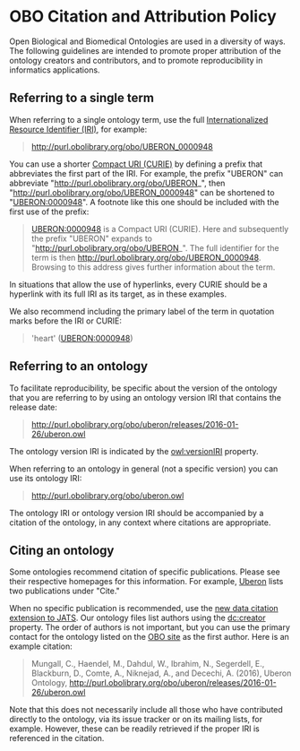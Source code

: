 # OBO Citation and Attribution Policy

Open Biological and Biomedical Ontologies are used in a diversity of ways. The following guidelines are intended to promote proper attribution of the ontology creators and contributors, and to promote reproducibility in informatics applications.


## Referring to a single term

When referring to a single ontology term, use the full [Internationalized Resource Identifier (IRI)](http://tools.ietf.org/html/rfc3987), for example:

> http://purl.obolibrary.org/obo/UBERON_0000948

You can use a shorter [Compact URI (CURIE)](https://www.w3.org/TR/curie/) by defining a prefix that abbreviates the first part of the IRI. For example, the prefix "UBERON" can abbreviate "http://purl.obolibrary.org/obo/UBERON_", then "http://purl.obolibrary.org/obo/UBERON_0000948" can be shortened to "[UBERON:0000948](http://purl.obolibrary.org/obo/UBERON_0000948)". A footnote like this one should be included with the first use of the prefix:

> [UBERON:0000948](http://purl.obolibrary.org/obo/UBERON_0000948) is a Compact URI (CURIE). Here and subsequently the prefix "UBERON" expands to "http://purl.obolibrary.org/obo/UBERON_". The full identifier for the term is then <http://purl.obolibrary.org/obo/UBERON_0000948>. Browsing to this address gives further information about the term.

In situations that allow the use of hyperlinks, every CURIE should be a hyperlink with its full IRI as its target, as in these examples.

We also recommend including the primary label of the term in quotation marks before the IRI or CURIE:

> 'heart' ([UBERON:0000948](http://purl.obolibrary.org/obo/UBERON_0000948))


## Referring to an ontology

To facilitate reproducibility, be specific about the version of the ontology that you are referring to by using an ontology version IRI that contains the release date:

> http://purl.obolibrary.org/obo/uberon/releases/2016-01-26/uberon.owl

The ontology version IRI is indicated by the [owl:versionIRI](https://www.w3.org/2002/07/owl#versionIRI) property.

When referring to an ontology in general (not a specific version) you can use its ontology IRI:

> http://purl.obolibrary.org/obo/uberon.owl

The ontology IRI or ontology version IRI should be accompanied by a citation of the ontology, in any context where citations are appropriate.


## Citing an ontology

Some ontologies recommend citation of specific publications. Please see their respective homepages for this information. For example, [Uberon](http://obofoundry.org/ontology/uberon.html) lists two publications under "Cite."

When no specific publication is recommended, use the [new data citation extension to JATS](https://peerj.com/articles/cs-1/). Our ontology files list authors using the [dc:creator](http://purl.org/dc/elements/1.1/creator) property. The order of authors is not important, but you can use the primary contact for the ontology listed on the [OBO site](http://obofoundry.org) as the first author. Here is an example citation:

> Mungall, C., Haendel, M., Dahdul, W., Ibrahim, N., Segerdell, E., Blackburn, D., Comte, A., Niknejad, A., and Decechi, A. (2016), Uberon Ontology, http://purl.obolibrary.org/obo/uberon/releases/2016-01-26/uberon.owl

Note that this does not necessarily include all those who have contributed directly to the ontology, via its issue tracker or on its mailing lists, for example. However, these can be readily retrieved if the proper IRI is referenced in the citation.
